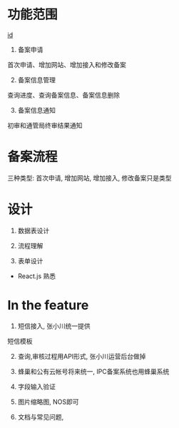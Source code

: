 # 功能范围

[id](http://fed.hz.netease.com/interaction/ICP/#p=1_2_主体信息)

1. 备案申请

首次申请、增加网站、增加接入和修改备案

2. 备案信息管理

查询进度、查询备案信息、备案信息删除

3. 备案信息通知

初审和通管局终审结果通知


# 备案流程

三种类型: 首次申请, 增加网站, 增加接入, 修改备案只是类型

# 设计

1. 数据表设计

2. 流程理解

3. 表单设计

* React.js 熟悉


# In the feature

1.  短信接入, 张小川统一提供

短信模板

2. 查询,审核过程用API形式,  张小川运营后台做掉

3.  蜂巢和公有云帐号将来统一, IPC备案系统也用蜂巢系统

4. 字段输入验证

5. 图片缩略图, NOS即可

6. 文档与常见问题,



